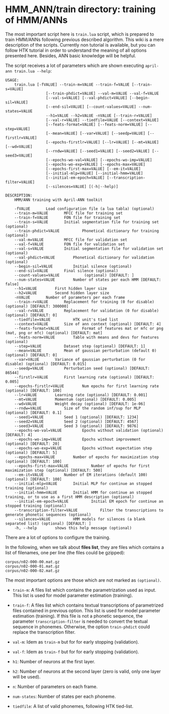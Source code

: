HMM_ANN/train directory: training of HMM/ANNs
=============================================

The most important script here is `train.lua` script, which is prepared to train
HMM/ANNs following previous described algorithm. This wiki is a mere description
of the scripts. Currently non tutorial is available, but you can follow HTK
tutorial in order to understand the meaning of all options presented
here. Besides, ANN basic knowledge will be helpful.

The script receives a lot of parameters which are shown executing `april-ann
train.lua --help`:

```
USAGE:
	train.lua [-fVALUE] --train-m=VALUE --train-f=VALUE [--train-s=VALUE]
                  [--train-phdict=VALUE] --val-m=VALUE --val-f=VALUE
                  [--val-s=VALUE] [--val-phdict=VALUE] [--begin-sil=VALUE]
                  [--end-sil=VALUE] [--count-values=VALUE] --num-states=VALUE
                  --h1=VALUE --h2=VALUE -nVALUE [--train-r=VALUE]
                  [--val-r=VALUE] --tiedfile=VALUE [--context=VALUE]
                  [--feats-format=VALUE] [--feats-norm=VALUE] [--step=VALUE]
                  [--mean=VALUE] [--var=VALUE] [--seedp=VALUE] [--firstlr=VALUE]
                  [--epochs-firstlr=VALUE] [--lr=VALUE] [--mt=VALUE] [--wd=VALUE]
                  [--rndw=VALUE] [--seed1=VALUE] [--seed2=VALUE] [--seed3=VALUE]
                  [--epochs-wo-val=VALUE] [--epochs-wo-imp=VALUE]
                  [--epochs-wo-exp=VALUE] [--epochs-max=VALUE]
                  [--epochs-first-max=VALUE] [--em-it=VALUE]
                  [--initial-mlp=VALUE] [--initial-hmm=VALUE]
                  [--initial-em-epoch=VALUE] [--transcription-filter=VALUE]
                  [--silences=VALUE] [(-h|--help)] 

DESCRIPTION:
	HMM/ANN training with April-ANN toolkit

	-fVALUE	      Load configuration file (a lua tabla) (optional)
	--train-m=VALUE	      MFCC file for training set
	--train-f=VALUE	      FON file for training set
	--train-s=VALUE	      Initial segmentation file for training set (optional)
	--train-phdict=VALUE	      Phonetical dictionary for training (optional)
	--val-m=VALUE	      MFCC file for validation set
	--val-f=VALUE	      FON file for validation set
	--val-s=VALUE	      Initial segmentation file for validation set (optional)
	--val-phdict=VALUE	      Phonetical dictionary for validation (optional)
	--begin-sil=VALUE	      Initial silence (optional)
	--end-sil=VALUE	      Final silence (optional)
	--count-values=VALUE	       (optional) [DEFAULT: ]
	--num-states=VALUE	      Number of states per each HMM [DEFAULT: false]
	--h1=VALUE	      First hidden layer size
	--h2=VALUE	      Second hidden layer size
	-nVALUE	      Number of parameters per each frame
	--train-r=VALUE	      Replacement for training (0 for disable) (optional) [DEFAULT: 300000]
	--val-r=VALUE	      Replacement for validation (0 for disable) (optional) [DEFAULT: 0]
	--tiedfile=VALUE	      HTK unit's tied list
	--context=VALUE	      Size of ann context (optional) [DEFAULT: 4]
	--feats-format=VALUE	      Format of features mat or mfc or png (mat, png or mfc) (optional) [DEFAULT: mat]
	--feats-norm=VALUE	      Table with means and devs for features (optional)
	--step=VALUE	      Dataset step (optional) [DEFAULT: 1]
	--mean=VALUE	      Mean of gaussian perturbation (default 0) (optional) [DEFAULT: 0]
	--var=VALUE	      Variance of gaussian perturbation (0 for disable) (optional) [DEFAULT: 0.015]
	--seedp=VALUE	      Perturbation seed (optional) [DEFAULT: 86544]
	--firstlr=VALUE	      First learning rate (optional) [DEFAULT: 0.005]
	--epochs-firstlr=VALUE	      Num epochs for first learning rate (optional) [DEFAULT: 100]
	--lr=VALUE	      Learning rate (optional) [DEFAULT: 0.001]
	--mt=VALUE	      Momentum (optional) [DEFAULT: 0.005]
	--wd=VALUE	      Weight decay (optional) [DEFAULT: 1e-06]
	--rndw=VALUE	      Size of the random inf/sup for MLP (optional) [DEFAULT: 0.1]
	--seed1=VALUE	      Seed 1 (optional) [DEFAULT: 1234]
	--seed2=VALUE	      Seed 2 (optional) [DEFAULT: 4567]
	--seed3=VALUE	      Seed 3 (optional) [DEFAULT: 9876]
	--epochs-wo-val=VALUE	      Epochs without validation (optional) [DEFAULT: 4]
	--epochs-wo-imp=VALUE	      Epochs without improvement (optional) [DEFAULT: 20]
	--epochs-wo-exp=VALUE	      Epochs without expectation step (optional) [DEFAULT: 5]
	--epochs-max=VALUE	      Number of epochs for maximization step (optional) [DEFAULT: 100]
	--epochs-first-max=VALUE	      Number of epochs for first maximization step (optional) [DEFAULT: 500]
	--em-it=VALUE	      Number of EM iterations (default 100) (optional) [DEFAULT: 100]
	--initial-mlp=VALUE	      Initial MLP for continue an stopped training (optional)
	--initial-hmm=VALUE	      Initial HMM for continue an stopped training, or to use as a first HMM description (optional)
	--initial-em-epoch=VALUE	      Initial EM epoch for continue an stopped training (optional)
	--transcription-filter=VALUE	      Filter the transcriptions to generate phonetic sequences (optional)
	--silences=VALUE	      HMM models for silences (a blank separated list) (optional) [DEFAULT: ]
	-h, --help	      shows this help message (optional)
```

There are a lot of options to configure the training.

In the following, when we talk about **files list**, they are files which
contains a list of filenames, one per line (the files could be gzipped):

```
corpus/n02-000-00.mat.gz
corpus/n02-000-01.mat.gz
corpus/n02-000-02.mat.gz
```

The most important options are those which are not marked as `(optional)`. 

- `train-m`: A files list which contains the parametrization used as input. 
This list is used for model parameter estimation (training).

- `train-f`: A files list which contains textual transcriptions of parametrized
files contained in previous option. This list is used for model parameter
estimation (training). If this file is not a phonetic sequence, the parameter
`transcription-filter` is needed to convert the textual sequence in phonemes.
Otherwise, the option `train-phdict` could replace the transcription filter.

- `val-m`: Idem as `train-m` but for for early stopping (validation).

- `val-f`: Idem as `train-f` but for for early stopping (validation).

- `h1`: Number of neurons at the first layer.

- `h2`: Number of neurons at the second layer (zero is valid, only one layer
  will be used).

- `n`: Number of parameters on each frame.

- `num-states`: Number of states per each phoneme.

- `tiedfile`: A list of valid phonemes, following HTK tied-list.
